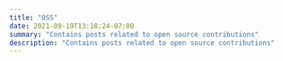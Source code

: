 ```yaml
---
title: "OSS"
date: 2021-09-19T13:18:24-07:00
summary: "Contains posts related to open source contributions"
description: "Contains posts related to open source contributions"
---
```


